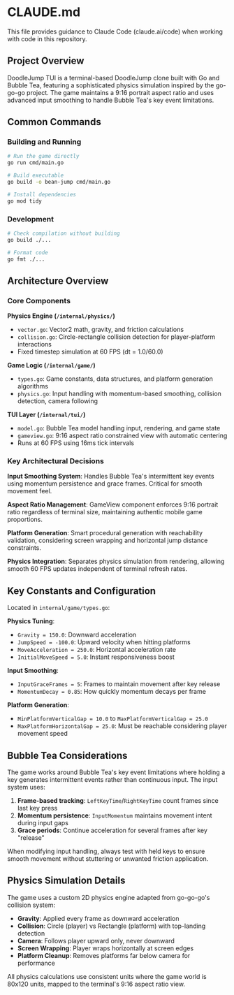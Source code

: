 # CLAUDE.md

This file provides guidance to Claude Code (claude.ai/code) when working with code in this repository.

## Project Overview

DoodleJump TUI is a terminal-based DoodleJump clone built with Go and Bubble Tea, featuring a sophisticated physics simulation inspired by the go-go-go project. The game maintains a 9:16 portrait aspect ratio and uses advanced input smoothing to handle Bubble Tea's key event limitations.

## Common Commands

### Building and Running
```bash
# Run the game directly
go run cmd/main.go

# Build executable
go build -o bean-jump cmd/main.go

# Install dependencies
go mod tidy
```

### Development
```bash
# Check compilation without building
go build ./...

# Format code
go fmt ./...
```

## Architecture Overview

### Core Components

**Physics Engine (`/internal/physics/`)**
- `vector.go`: Vector2 math, gravity, and friction calculations
- `collision.go`: Circle-rectangle collision detection for player-platform interactions
- Fixed timestep simulation at 60 FPS (dt = 1.0/60.0)

**Game Logic (`/internal/game/`)**
- `types.go`: Game constants, data structures, and platform generation algorithms
- `physics.go`: Input handling with momentum-based smoothing, collision detection, camera following

**TUI Layer (`/internal/tui/`)**  
- `model.go`: Bubble Tea model handling input, rendering, and game state
- `gameview.go`: 9:16 aspect ratio constrained view with automatic centering
- Runs at 60 FPS using 16ms tick intervals

### Key Architectural Decisions

**Input Smoothing System**: Handles Bubble Tea's intermittent key events using momentum persistence and grace frames. Critical for smooth movement feel.

**Aspect Ratio Management**: GameView component enforces 9:16 portrait ratio regardless of terminal size, maintaining authentic mobile game proportions.

**Platform Generation**: Smart procedural generation with reachability validation, considering screen wrapping and horizontal jump distance constraints.

**Physics Integration**: Separates physics simulation from rendering, allowing smooth 60 FPS updates independent of terminal refresh rates.

## Key Constants and Configuration

Located in `internal/game/types.go`:

**Physics Tuning**:
- `Gravity = 150.0`: Downward acceleration
- `JumpSpeed = -100.0`: Upward velocity when hitting platforms  
- `MoveAcceleration = 250.0`: Horizontal acceleration rate
- `InitialMoveSpeed = 5.0`: Instant responsiveness boost

**Input Smoothing**:
- `InputGraceFrames = 5`: Frames to maintain movement after key release
- `MomentumDecay = 0.85`: How quickly momentum decays per frame

**Platform Generation**:
- `MinPlatformVerticalGap = 10.0` to `MaxPlatformVerticalGap = 25.0`
- `MaxPlatformHorizontalGap = 25.0`: Must be reachable considering player movement speed

## Bubble Tea Considerations

The game works around Bubble Tea's key event limitations where holding a key generates intermittent events rather than continuous input. The input system uses:

1. **Frame-based tracking**: `LeftKeyTime`/`RightKeyTime` count frames since last key press
2. **Momentum persistence**: `InputMomentum` maintains movement intent during input gaps  
3. **Grace periods**: Continue acceleration for several frames after key "release"

When modifying input handling, always test with held keys to ensure smooth movement without stuttering or unwanted friction application.

## Physics Simulation Details

The game uses a custom 2D physics engine adapted from go-go-go's collision system:

- **Gravity**: Applied every frame as downward acceleration
- **Collision**: Circle (player) vs Rectangle (platform) with top-landing detection
- **Camera**: Follows player upward only, never downward
- **Screen Wrapping**: Player wraps horizontally at screen edges
- **Platform Cleanup**: Removes platforms far below camera for performance

All physics calculations use consistent units where the game world is 80x120 units, mapped to the terminal's 9:16 aspect ratio view.
